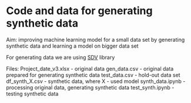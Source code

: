 # Code and data for generating synthetic data

Aim: improving machine learning model for a small data set by generating synthetic data and learning a model on bigger data set

For generating data we are using [SDV](https://sdv.dev/) library

Files:
Project_date_v3.xlsx - original data
gen_data.csv - original data prepared for generating synthetic data
test_data.csv - hold-out data set
df_synth_X.csv - synthetic data, where X - used model
synth_data.ipynb - processing original data, generating synthetic data
test_synth.ipynb - testing synthetic data
